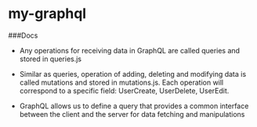 # my-graphql

###Docs
* Any operations for receiving data in GraphQL are called queries and stored in queries.js
* Similar as queries, operation of adding, deleting and modifying data is called mutations and stored in mutations.js. Each operation will correspond to a specific field: UserCreate, UserDelete, UserEdit.

* GraphQL allows us to define a query that provides a common interface between the client and the server for data fetching and manipulations